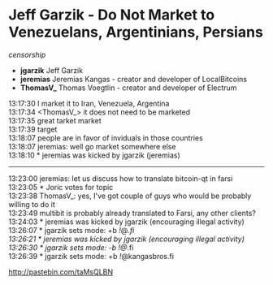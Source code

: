 # Jeff Garzik - Do Not Market to Venezuelans, Argentinians, Persians

*censorship*

- **jgarzik** Jeff Garzik
- **jeremias** Jeremias Kangas - creator and developer of LocalBitcoins
- **ThomasV_** Thomas Voegtlin - creator and developer of Electrum

13:17:30 <jeremias> I market it to Iran, Venezuela, Argentina  
13:17:34 <ThomasV_> it does not need to be marketed  
13:17:35 <jeremias> great tarket market  
13:17:39 <jeremias> target  
13:18:07 <jeremias> people are in favor of inviduals in those countries  
13:18:07 <jgarzik> jeremias: well go market somewhere else  
13:18:10 * jeremias was kicked by jgarzik (jeremias)  

----

13:23:00  jeremias: let us discuss how to translate bitcoin-qt in farsi  
13:23:05 * Joric votes for topic  
13:23:38  ThomasV_: yes, I've got couple of guys who would be probably willing to do it  
13:23:49  multibit is probably already translated to Farsi, any other clients?  
13:24:03 * jeremias was kicked by jgarzik (encouraging illegal activity)  
13:26:07 * jgarzik sets mode: +b *!*@*.fi  
13:26:21 * jeremias was kicked by jgarzik (encouraging illegal activity)  
13:26:30 * jgarzik sets mode: -b *!*@*.fi  
13:26:39 * jgarzik sets mode: +b *!*@kangasbros.fi  

http://pastebin.com/taMsQLBN
